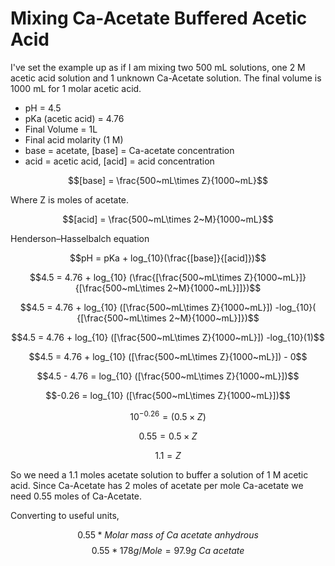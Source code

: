 # Mixing Ca-Acetate Buffered Acetic Acid

I've set the example up as if I am mixing two 500 mL solutions, one 2 M acetic acid solution and 1 unknown Ca-Acetate solution. The final volume is 1000 mL for 1 molar acetic acid.



* pH = 4.5
* pKa (acetic acid) = 4.76
* Final Volume = 1L 
* Final acid molarity (1 M)
* base = acetate, [base] = Ca-acetate concentration
* acid = acetic acid, [acid] = acid concentration

$$[base] = \frac{500~mL\times Z}{1000~mL}$$

Where Z is moles of acetate.  

$$[acid] = \frac{500~mL\times 2~M}{1000~mL}$$


Henderson–Hasselbalch equation

$$pH = pKa + log_{10}(\frac{[base]}{[acid]})$$

$$4.5 = 4.76 + log_{10} (\frac{[\frac{500~mL\times Z}{1000~mL}]}{[\frac{500~mL\times 2~M}{1000~mL}]]})$$

$$4.5 = 4.76 + log_{10} ([\frac{500~mL\times Z}{1000~mL}]) -log_{10}( {[\frac{500~mL\times 2~M}{1000~mL}]})$$

$$4.5 = 4.76 + log_{10} ([\frac{500~mL\times Z}{1000~mL}]) -log_{10}(1)$$

$$4.5 = 4.76 + log_{10} ([\frac{500~mL\times Z}{1000~mL}]) - 0$$

$$4.5 - 4.76 = log_{10} ([\frac{500~mL\times Z}{1000~mL}])$$

$$-0.26 = log_{10} ([\frac{500~mL\times Z}{1000~mL}])$$

$$10^{-0.26} = (0.5 \times Z)$$

$$0.55 = 0.5 \times Z$$

$$1.1 = Z$$ 

So we need a 1.1 moles acetate solution to buffer a solution of 1 M acetic acid. Since Ca-Acetate has 2 moles of acetate per mole Ca-acetate we need 0.55 moles of Ca-Acetate.

Converting to useful units, 

$$0.55 * Molar~mass~of~Ca~acetate~anhydrous$$
$$0.55 * 178 g/Mole = 97.9 g~Ca~acetate$$


